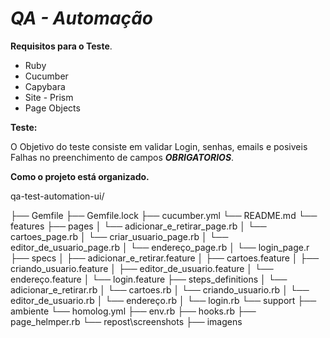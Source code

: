 # _QA - Automação_

**Requisitos para o Teste**.

* Ruby
* Cucumber
* Capybara
* Site - Prism
* Page Objects

**Teste:**

O Objetivo do teste consiste em validar Login, senhas, emails e posiveis Falhas no preenchimento de campos **_OBRIGATORIOS_**.

**Como o projeto está organizado.**

qa-test-automation-ui/

├── Gemfile
├── Gemfile.lock
├── cucumber.yml
└── README.md
└── features
    ├── pages
    │   └── adicionar_e_retirar_page.rb
    │   └── cartoes_page.rb
    │   └── criar_usuario_page.rb
    │   └── editor_de_usuario_page.rb
    │   └── endereço_page.rb
    │   └── login_page.r
    ├── specs
    │   ├── adicionar_e_retirar.feature
    │   ├── cartoes.feature
    │   ├── criando_usuario.feature
    │   ├── editor_de_usuario.feature
    │   └── endereço.feature
    │   └── login.feature
    ├── steps_definitions
    │   └── adicionar_e_retirar.rb
    │   └── cartoes.rb
    │   └── criando_usuario.rb
    │   └── editor_de_usuario.rb
    │   └── endereço.rb
    │   └── login.rb
    └── support
        ├── ambiente
            └── homolog.yml
        ├── env.rb
        ├── hooks.rb
        ├── page_helmper.rb
    └── repost\screenshots
        ├── imagens
